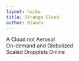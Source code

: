 ```yaml
---
layout: haiku
title: Strange Cloud
author: Bianca
---
```


A Cloud not Aerosol <br>
On-demand and Globalized <br>
Scaled Dropplets Online <br>